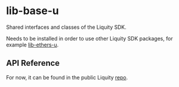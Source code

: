# lib-base-u

Shared interfaces and classes of the Liquity SDK.

Needs to be installed in order to use other Liquity SDK packages, for example [lib-ethers-u](https://www.npmjs.com/package/lib-ethers-u).

## API Reference

For now, it can be found in the public Liquity [repo](https://github.com/liquity/liquity/blob/master/docs/sdk/lib-base.md).
